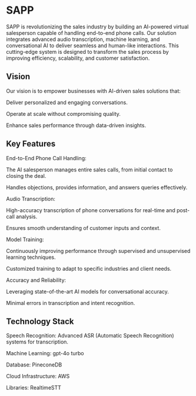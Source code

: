 # SAPP

SAPP is revolutionizing the sales industry by building an AI-powered virtual salesperson capable of handling end-to-end phone calls. Our solution integrates advanced audio transcription, machine learning, and conversational AI to deliver seamless and human-like interactions. This cutting-edge system is designed to transform the sales process by improving efficiency, scalability, and customer satisfaction.

## Vision

Our vision is to empower businesses with AI-driven sales solutions that:

Deliver personalized and engaging conversations.

Operate at scale without compromising quality.

Enhance sales performance through data-driven insights.

## Key Features

End-to-End Phone Call Handling:

The AI salesperson manages entire sales calls, from initial contact to closing the deal.

Handles objections, provides information, and answers queries effectively.

Audio Transcription:

High-accuracy transcription of phone conversations for real-time and post-call analysis.

Ensures smooth understanding of customer inputs and context.

Model Training:

Continuously improving performance through supervised and unsupervised learning techniques.

Customized training to adapt to specific industries and client needs.

Accuracy and Reliability:

Leveraging state-of-the-art AI models for conversational accuracy.

Minimal errors in transcription and intent recognition.

## Technology Stack

Speech Recognition: Advanced ASR (Automatic Speech Recognition) systems for transcription.

Machine Learning: gpt-4o turbo

Database: PineconeDB

Cloud Infrastructure: AWS

Libraries: RealtimeSTT
